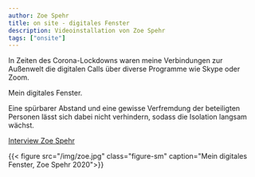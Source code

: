 ```yaml
---
author: Zoe Spehr
title: on site - digitales Fenster
description: Videoinstallation von Zoe Spehr
tags: ["onsite"]
---
```


In Zeiten des Corona-Lockdowns waren meine Verbindungen zur Außenwelt die digitalen Calls über diverse Programme wie Skype oder Zoom.  

Mein digitales Fenster.  

Eine spürbarer Abstand und eine gewisse Verfremdung der beteiligten Personen lässt sich dabei nicht verhindern, sodass die Isolation langsam wächst.  

[Interview Zoe Spehr](https://aporee.org/blz/BLZzoe.mp3)  

{{< figure src="/img/zoe.jpg" class="figure-sm" caption="Mein digitales Fenster, Zoe Spehr 2020">}}
